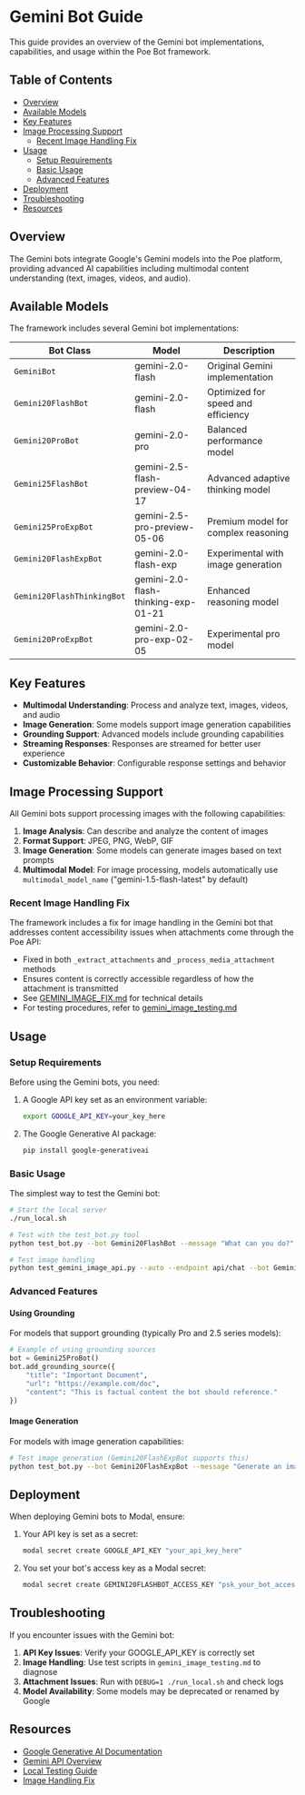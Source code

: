 # Gemini Bot Guide

This guide provides an overview of the Gemini bot implementations, capabilities, and usage within the Poe Bot framework.

## Table of Contents
- [Overview](#overview)
- [Available Models](#available-models)
- [Key Features](#key-features)
- [Image Processing Support](#image-processing-support)
  - [Recent Image Handling Fix](#recent-image-handling-fix)
- [Usage](#usage)
  - [Setup Requirements](#setup-requirements)
  - [Basic Usage](#basic-usage)
  - [Advanced Features](#advanced-features)
- [Deployment](#deployment)
- [Troubleshooting](#troubleshooting)
- [Resources](#resources)

## Overview

The Gemini bots integrate Google's Gemini models into the Poe platform, providing advanced AI capabilities including multimodal content understanding (text, images, videos, and audio).

## Available Models

The framework includes several Gemini bot implementations:

| Bot Class | Model | Description |
|-----------|-------|-------------|
| `GeminiBot` | gemini-2.0-flash | Original Gemini implementation |
| `Gemini20FlashBot` | gemini-2.0-flash | Optimized for speed and efficiency |
| `Gemini20ProBot` | gemini-2.0-pro | Balanced performance model |
| `Gemini25FlashBot` | gemini-2.5-flash-preview-04-17 | Advanced adaptive thinking model |
| `Gemini25ProExpBot` | gemini-2.5-pro-preview-05-06 | Premium model for complex reasoning |
| `Gemini20FlashExpBot` | gemini-2.0-flash-exp | Experimental with image generation |
| `Gemini20FlashThinkingBot` | gemini-2.0-flash-thinking-exp-01-21 | Enhanced reasoning model |
| `Gemini20ProExpBot` | gemini-2.0-pro-exp-02-05 | Experimental pro model |

## Key Features

- **Multimodal Understanding**: Process and analyze text, images, videos, and audio
- **Image Generation**: Some models support image generation capabilities
- **Grounding Support**: Advanced models include grounding capabilities
- **Streaming Responses**: Responses are streamed for better user experience
- **Customizable Behavior**: Configurable response settings and behavior

## Image Processing Support

All Gemini bots support processing images with the following capabilities:

1. **Image Analysis**: Can describe and analyze the content of images
2. **Format Support**: JPEG, PNG, WebP, GIF
3. **Image Generation**: Some models can generate images based on text prompts
4. **Multimodal Model**: For image processing, models automatically use `multimodal_model_name` ("gemini-1.5-flash-latest" by default)

### Recent Image Handling Fix

The framework includes a fix for image handling in the Gemini bot that addresses content accessibility issues when attachments come through the Poe API:

- Fixed in both `_extract_attachments` and `_process_media_attachment` methods
- Ensures content is correctly accessible regardless of how the attachment is transmitted
- See [GEMINI_IMAGE_FIX.md](/GEMINI_IMAGE_FIX.md) for technical details
- For testing procedures, refer to [gemini_image_testing.md](/gemini_image_testing.md)

## Usage

### Setup Requirements

Before using the Gemini bots, you need:

1. A Google API key set as an environment variable:
   ```bash
   export GOOGLE_API_KEY=your_key_here
   ```

2. The Google Generative AI package:
   ```bash
   pip install google-generativeai
   ```

### Basic Usage

The simplest way to test the Gemini bot:

```bash
# Start the local server
./run_local.sh

# Test with the test_bot.py tool
python test_bot.py --bot Gemini20FlashBot --message "What can you do?"

# Test image handling
python test_gemini_image_api.py --auto --endpoint api/chat --bot Gemini20FlashBot
```

### Advanced Features

#### Using Grounding

For models that support grounding (typically Pro and 2.5 series models):

```python
# Example of using grounding sources
bot = Gemini25ProBot()
bot.add_grounding_source({
    "title": "Important Document",
    "url": "https://example.com/doc",
    "content": "This is factual content the bot should reference."
})
```

#### Image Generation

For models with image generation capabilities:

```bash
# Test image generation (Gemini20FlashExpBot supports this)
python test_bot.py --bot Gemini20FlashExpBot --message "Generate an image of a sunset over mountains"
```

## Deployment

When deploying Gemini bots to Modal, ensure:

1. Your API key is set as a secret:
   ```bash
   modal secret create GOOGLE_API_KEY "your_api_key_here"
   ```

2. You set your bot's access key as a Modal secret:
   ```bash
   modal secret create GEMINI20FLASHBOT_ACCESS_KEY "psk_your_bot_access_key"
   ```

## Troubleshooting

If you encounter issues with the Gemini bot:

1. **API Key Issues**: Verify your GOOGLE_API_KEY is correctly set
2. **Image Handling**: Use test scripts in `gemini_image_testing.md` to diagnose
3. **Attachment Issues**: Run with `DEBUG=1 ./run_local.sh` and check logs
4. **Model Availability**: Some models may be deprecated or renamed by Google

## Resources

- [Google Generative AI Documentation](https://ai.google.dev/docs)
- [Gemini API Overview](https://ai.google.dev/api/rest/v1beta/models/gemini)
- [Local Testing Guide](/gemini_image_testing.md)
- [Image Handling Fix](/GEMINI_IMAGE_FIX.md)
